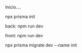 Inicio....

npx prisma init

back:
npm run dev

front:
npm run dev

npx prisma migrate dev --name init
